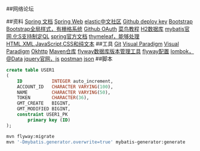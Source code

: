 ##网络论坛

##资料
[Spring 文档](https://spring.io/guides)
[Spring Web](https://spring.io/guides/gs/serving-web-content/)
[elastic中文社区](https://elasticsearch.cn/explore)
[Github deploy key](https://developer.github.com/v3/guides/managing-deploy-keys/#deploy-keys)
[Bootstrap](https://v3.bootcss.com/getting-started/)
[Bootstrap全局样式，有栅格系统](https://v3.bootcss.com/css/#grid)
[Github OAuth](https://docs.github.com/en/apps/oauth-apps/building-oauth-apps/creating-an-oauth-app/)
[菜鸟教程](https://www.runoob.com/mysql)
[H2数据库](https://www.h2database.com/html/main.html)
[mybatis官网,化S支持制定QL](http://mybatis.org/spring-boot-starter/mybatis-spring-boot-autoconfigure/)
[spring官方文档](https://docs.spring.io/spring-boot/docs/2.0.0.RC1/reference/htmlsingle/#boot-features-embedded-database-support)
[thymeleaf，能够处理HTML,XML,JavaScript,CSS和纯文本](https://www.thymeleaf.org/doc/tutorials/3.0/usingthymeleaf.html)
##工具
[Git](https://git-scm.com/download)
[Visual Paradigm](https://www.visual-paradigm.com)
[Visual Paradigm](https://www.visual-paradigm.com)
[Okhttp](@GetMapping("/callback"))
[Maven仓库](https://mvnrepository.com/)
[flyway数据库版本管理工具](https://flywaydb.org/)
[flyway配置](https://flywaydb.org/documentation/configuration/configfile.html)
[lombok，@Data](https://projectlombok.org/)
[jquery官网，js](https://jquery.com/)
[postman](https://chrome.google.com/webstore/detail/coohjcphdfgbiolnekdpbcijmhambjff)
[json](https://jsoneditoronline.org/#left=local.bixije)
##脚本
```sql
create table USER1
(
    ID           INTEGER auto_increment,
    ACCOUNT_ID   CHARACTER VARYING(100),
    NAME         CHARACTER VARYING(50),
    TOKEN        CHARACTER(36),
    GMT_CREATE   BIGINT,
    GMT_MODIFIED BIGINT,
    constraint USER1_PK
        primary key (ID)
);
```
```bash
mvn flyway:migrate
mvn '-Dmybatis.generator.overwrite=true' mybatis-generator:generate

```
